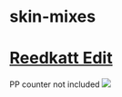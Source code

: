 # skin-mixes

# [Reedkatt Edit](https://cdn.discordapp.com/attachments/947313153149116416/947315125864529950/reedkatt_edit.osk)
PP counter not included
![](https://imgur.com/a/6VgYJfX)
